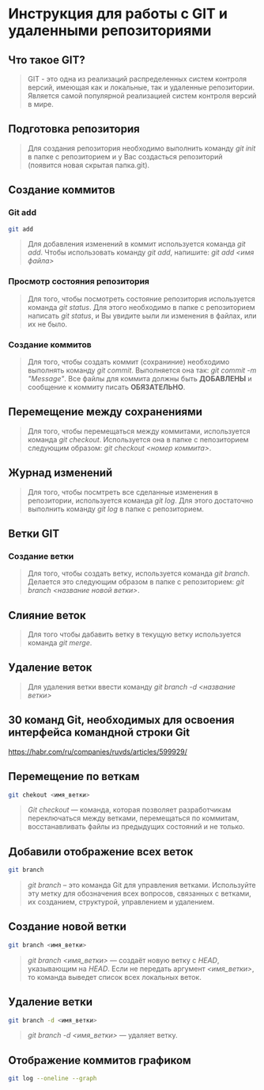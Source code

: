 # Инструкция для работы с GIT и удаленными репозиториями

## Что такое GIT? 

> GIT - это одна из реализаций распределенных систем контроля версий, имеющая как и локальные, так и удаленные репозитории. Является самой популярной реализацией систем контроля версий в мире.

## Подготовка репозитория 

> Для создания репозитория необходимо выполнить команду *git init* в папке с репозиторием и у Вас создасться репозиторий (появится новая скрытая папка.git).

## Создание коммитов

### Git add 
```sh
git add
```
> Для добавления изменений в коммит используется команда *git add*. Чтобы использовать команду *git add*, напишите: *git add <имя файла>*

### Просмотр состояния репозитория

> Для того, чтобы посмотреть состояние репозитория используется команда *git status*. Для этого необходимо в папке с репозиторием написать *git status*, и Вы увидите ьыли ли изменения в файлах, или их не было.

### Создание коммитов

> Для того, чтобы создать коммит (сохраниние) необходимо выполнять команду *git commit*. Выполняется она так: *git commit -m "Меssage"*. Все файлы для коммита должны быть **ДОБАВЛЕНЫ** и сообщение к коммиту писать **ОБЯЗАТЕЛЬНО**.

## Перемещение между сохранениями

> Для того, чтобы перемещаться между коммитами, используется команда *git checkout*. Используется она в папке с пепозиторием следующим образом: *git checkout <номер коммита>*.

## Журнад изменений

> Для того, чтобы посмтреть все сделанные изменения в репозитории, используется команда *git log*. Для этого достаточно выполнить команду *git log* в папке с репозиторием.

## Ветки GIT

### Создание ветки

> Для того, чтобы создать ветку, используется команда *git branch*. Делается это следующим образом в папке с репозиторием: *git branch <название новой ветки>*.

## Слияние веток

> Для того чтобы дабавить ветку в текущую ветку используется команда *git merge*.

## Удаление веток

> Для удаления ветки ввести команду *git branch -d <название ветки>*

##  30 команд Git, необходимых для освоения интерфейса командной строки Git

<https://habr.com/ru/companies/ruvds/articles/599929/>

## Перемещение по веткам 
```sh
git chekout <имя_ветки>
```
>  *Git checkout* — команда, которая позволяет разработчикам переключаться между ветками, перемещаться по коммитам, восстанавливать файлы из предыдущих состояний и не только.
## Добавили отображение всех веток 
```sh
git branch
```
> *git branch* – это команда Git для управления ветками. Используйте эту метку для обозначения всех вопросов, связанных с ветками, их созданием, структурой, управлением и удалением.
## Создание новой ветки
```sh
git branch <имя_ветки>
```
> *git branch <имя_ветки>* — создаёт новую ветку с *HEAD*, указывающим на *HEAD*.
Если не передать аргумент *<имя_ветки>*, то команда выведет список всех локальных веток.
## Удаление ветки
```sh
git branch -d <имя_ветки>
```
> *git branch -d <имя_ветки>* — удаляет ветку.
## Отображение коммитов графиком
```sh
git log --oneline --graph
```
